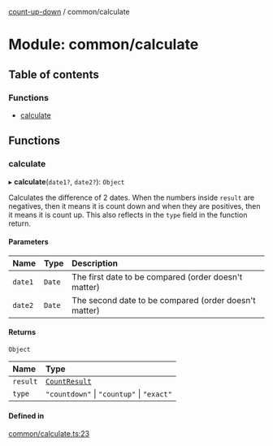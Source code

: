 [count-up-down](../README.md) / common/calculate

# Module: common/calculate

## Table of contents

### Functions

- [calculate](common_calculate.md#calculate)

## Functions

### calculate

▸ **calculate**(`date1?`, `date2?`): `Object`

Calculates the difference of 2 dates. When the numbers inside `result` are negatives,
then it means it is count down and when they are positives, then it means it is count up.
This also reflects in the `type` field in the function return.

#### Parameters

| Name | Type | Description |
| :------ | :------ | :------ |
| `date1` | `Date` | The first date to be compared (order doesn't matter) |
| `date2` | `Date` | The second date to be compared (order doesn't matter) |

#### Returns

`Object`

| Name | Type |
| :------ | :------ |
| `result` | [`CountResult`](../interfaces/common_types.CountResult.md) |
| `type` | ``"countdown"`` \| ``"countup"`` \| ``"exact"`` |

#### Defined in

[common/calculate.ts:23](https://github.com/imballinst/count-up-down/blob/4ec7333/src/common/calculate.ts#L23)
